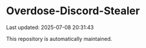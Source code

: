 # Overdose-Discord-Stealer

Last updated: 2025-07-08 20:31:43

This repository is automatically maintained.
